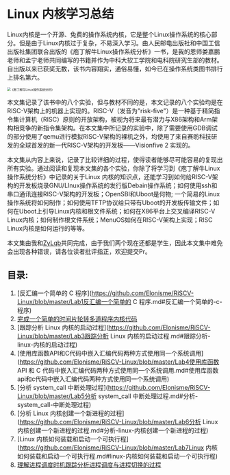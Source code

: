 # Linux 内核学习总结

Linux内核是一个开源、免费的操作系统内核，它是整个Linux操作系统的核心部分。但是由于Linux内核过于复杂，不易深入学习。由人民邮电出版社和中国工信出版社集团联合出版的《庖丁解牛Linux操作系统分析》一书，是我的恩师娄嘉鹏老师和孟宁老师共同编写的书籍并作为中科大软工学院和电科院研究生部的教材。自出版以来已获奖无数，该书内容翔实，通俗易懂，如今已在操作系统类图书排行上排名第六。

<img src="https://ellog.oss-cn-beijing.aliyuncs.com/ossimgs/mmexport1699537571114-removebg-preview.png" alt="《庖丁解牛Linux操作系统分析》" style="zoom: 50%;" />

本文集记录了该书中的八个实验，但与教材不同的是，本文记录的八个实验均是在RISC-V架构上的机器上实现的。RISC-V（发音为"risk-five"）是一种基于精简指令集计算机（RISC）原则的开放架构，被视为将来最有潜力与X86架构和Arm架构相竞争的新指令集架构。在本文集中所记录的实验中，除了需要使用GDB调试的部分使用了qemu进行模拟RISC-V架构的裸机之外，均使用了来自赛昉科技研发的全球首发的新一代RISC-V架构的开发板——Visionfive 2 实现的。

本文集从内容上来说，记录了比较详细的过程，使得读者能够尽可能容易的复现出所有实验。通过阅读和复现本文集的各个实验，你除了将学习到《庖丁解牛Linux操作系统分析》中记录的关于Linux 内核的知识点，还能学习到如何给RISC-V架构的开发板烧录GNU/LInux操作系统的发行版Debain操作系统；如何使用ssh和串口通讯连接RISC-V架构的开发板；OpenSBI和Uboot是何物; 一个简易的Linux操作系统将如何制作；如何使用TFTP协议给只带有Uboot的开发板传输文件；如何在Uboot上引导Linux内核和根文件系统；如何在X86平台上交叉编译RISC-V Linux内核；如何制作根文件系统；MenuOS如何在RISC-V架构上实现；RISC Linux内核是如何运行的等等。

本文集由我和[ZyLqb](https://github.com/ZyLqb)共同完成，由于我们两个现在还都是学生，因此本文集中难免会出现各种错误，请各位读者批评指正，欢迎提交Pr。

## 目录:

1. [反汇编一个简单的 C 程序](https://github.com/Elonisme/RiSCV-Linux/blob/master/Lab1反汇编一个简单的 C 程序.md#反汇编一个简单的-c-程序)
2. [完成一个简单的时间片轮转多道程序内核代码](https://github.com/Elonisme/RiSCV-Linux/blob/master/Lab2完成一个简单的时间片轮转多道程序内核代码.md#完成一个简单的时间片轮转多道程序内核代码)
3. [跟踪分析 Linux 内核的启动过程](https://github.com/Elonisme/RiSCV-Linux/blob/master/Lab3跟踪分析 Linux 内核的启动过程.md#跟踪分析-linux-内核的启动过程)
4. [使用库函数API和C代码中嵌入汇编代码两种方式使用同一个系统调用](https://github.com/Elonisme/RiSCV-Linux/blob/master/Lab4使用库函数 API 和 C 代码中嵌入汇编代码两种方式使用同一个系统调用.md#使用库函数api和c代码中嵌入汇编代码两种方式使用同一个系统调用)
5. [分析 system_call 中断处理过程](https://github.com/Elonisme/RiSCV-Linux/blob/master/Lab5分析 system_call 中断处理过程.md#分析-system_call-中断处理过程)
6. [分析 Linux 内核创建一个新进程的过程](https://github.com/Elonisme/RiSCV-Linux/blob/master/Lab6分析 Linux 内核创建一个新进程的过程.md#分析-linux-内核创建一个新进程的过程)
7. [Linux 内核如何装载和启动一个可执行程](https://github.com/Elonisme/RiSCV-Linux/blob/master/Lab7Linux 内核如何装载和启动一个可执行程.md#linux-内核如何装载和启动一个可执行程)
8. [理解进程调度时机跟踪分析进程调度与进程切换的过程](https://github.com/Elonisme/RiSCV-Linux/blob/master/Lab8理解进程调度时机跟踪分析进程调度与进程切换的过程.md#理解进程调度时机跟踪分析进程调度与进程切换的过程)




